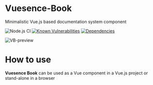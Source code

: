 # Vuesence-Book

Minimalistic Vue.js based documentation system component

![Node.js CI](https://github.com/altrusl/vuesence-book/workflows/Node.js%20CI/badge.svg)
[![Known Vulnerabilities](https://snyk.io/test/github/altrusl/vuesence-book/badge.svg)](https://snyk.io/test/github/altrusl/vuesence-book)
[![Dependencies](https://david-dm.org/altrusl/vuesence-book.svg)](https://david-dm.org/altrusl/vuesence-book.svg)

![VB-preview](https://altrusl.github.io/vuesence-book/images/vb-preview.jpg)

# How to use

**Vuesence Book** can be used as a Vue component in a Vue.js project or stand-alone in a browser


